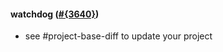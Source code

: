 #### watchdog ([#{3640}](https://github.com/shopsys/shopsys/pull/3640))

- see #project-base-diff to update your project
